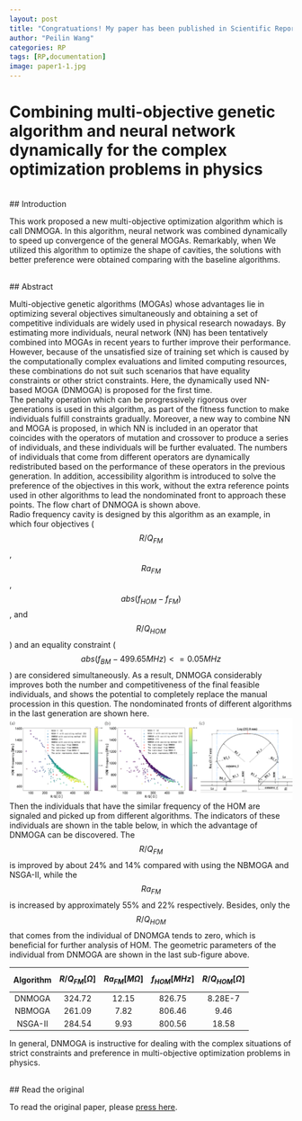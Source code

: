 ```yaml
---
layout: post
title: "Congratuations! My paper has been published in Scientific Reports on 17 January 2023"
author: "Peilin Wang"
categories: RP
tags: [RP,documentation]
image: paper1-1.jpg
---
```


# Combining multi-objective genetic algorithm and neural network dynamically for the complex optimization problems in physics
<br/>
## Introduction

This work proposed a new multi-objective optimization algorithm which is call DNMOGA. In this algorithm, neural network was combined dynamically to speed up convergence of the general MOGAs. Remarkably, when We utilized this algorithm to optimize the shape of cavities, the solutions with better preference were obtained comparing with the baseline algorithms.

<br/>
## Abstract

Multi-objective genetic algorithms (MOGAs) whose advantages lie in optimizing several objectives simultaneously and obtaining a set of competitive individuals are widely used in physical research nowadays. By estimating more individuals, neural network (NN) has been tentatively combined into MOGAs in recent years to further improve their performance. However, because of the unsatisfied size of training set which is caused by the computationally complex evaluations and limited computing resources, these combinations do not suit such scenarios that have equality constraints or other strict constraints. Here, the dynamically used NN-based MOGA (DNMOGA) is proposed for the first time. 
<br/>
The penalty operation which can be progressively rigorous over generations is used in this algorithm, as part of the fitness function to make individuals fulfill constraints gradually. Moreover, a new way to combine NN and MOGA is proposed, in which NN is included in an operator that coincides with the operators of mutation and crossover to produce a series of individuals, and these individuals will be further evaluated. The numbers of individuals that come from different operators are dynamically redistributed based on the performance of these operators in the previous generation. In addition, accessibility algorithm is introduced to solve the preference of the objectives in this work, without the extra reference points used in other algorithms to lead the nondominated front to approach these points. The flow chart of DNMOGA is shown above.
<br/>
Radio frequency cavity is designed by this algorithm as an example, in which four objectives ($$R/Q_{FM}$$, $$Ra_{FM}$$, $$abs(f_{HOM}-f_{FM})$$, and $$R/Q_{HOM}$$) and an equality constraint ($$abs(f_{BM}-499.65 MHz) <= 0.05 MHz$$) are considered simultaneously. As a result, DNMOGA considerably improves both the number and competitiveness of the final feasible individuals, and shows the potential to completely replace the manual procession in this question. The nondominated fronts of different algorithms in the last generation are shown here.
![Profile Picture](https://github.com/peilin-wang-git/peilin-wang-git.github.io/raw/main/assets/img/paper1-2.jpg)
Then the individuals that have the similar frequency of the HOM are signaled and picked up from different algorithms. The indicators of these individuals are shown in the table below, in which the advantage of DNMOGA can be discovered. The $$R/Q_{FM}$$ is improved by about 24% and 14% compared with using the NBMOGA and NSGA-II, while the $$Ra_{FM}$$ is increased by approximately 55% and 22% respectively. Besides, only the $$R/Q_{HOM}$$ that comes from the individual of DNOMGA tends to zero, which is beneficial for further analysis of HOM. The geometric parameters of the individual from DNMOGA are shown in the last sub-figure above.

Algorithm             | $$R/Q_{FM} [Ω]$$       | $$Ra_{FM} [MΩ]$$       | $$f_{HOM} [MHz]$$     | $$R/Q_{HOM} [Ω]$$
:-------------------: | :-------------------: | :-------------------: | :-------------------: | :--------------------:
DNMOGA                | 324.72                | 12.15                 | 826.75                | 8.28E-7
NBMOGA                | 261.09                | 7.82                  | 806.46                | 9.46
NSGA-II               | 284.54                | 9.93                  | 800.56                | 18.58

In general, DNMOGA is instructive for dealing with the complex situations of strict constraints and preference in multi-objective optimization problems in physics.

<br/>
## Read the original

To read the original paper, please [press here](https://www.nature.com/articles/s41598-023-27478-7).


